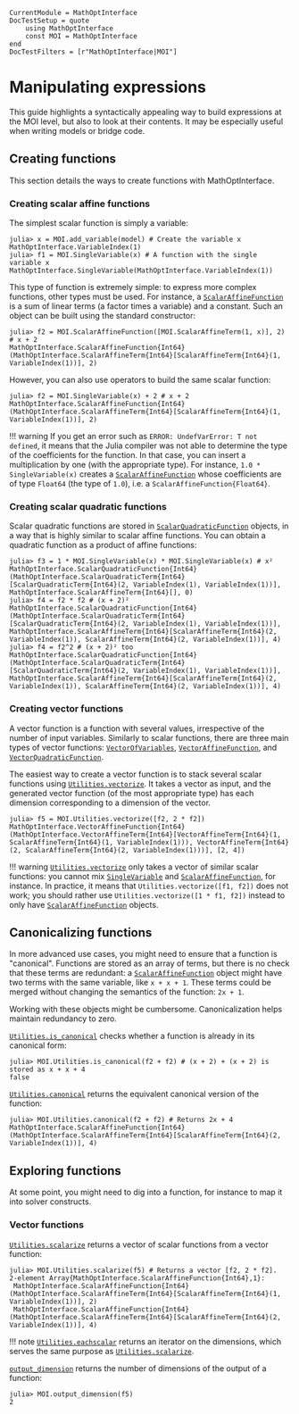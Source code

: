 ```@meta
CurrentModule = MathOptInterface
DocTestSetup = quote
    using MathOptInterface
    const MOI = MathOptInterface
end
DocTestFilters = [r"MathOptInterface|MOI"]
```

# Manipulating expressions

This guide highlights a syntactically appealing way to build expressions at the
MOI level, but also to look at their contents. It may be especially useful
when writing models or bridge code.

## Creating functions

This section details the ways to create functions with MathOptInterface.

### Creating scalar affine functions

The simplest scalar function is simply a variable: 

```jldoctest expr; setup=:(model = MOI.Utilities.CachingOptimizer(MOI.Utilities.Model{Float64}(), MOI.Utilities.AUTOMATIC); )
julia> x = MOI.add_variable(model) # Create the variable x
MathOptInterface.VariableIndex(1)
julia> f1 = MOI.SingleVariable(x) # A function with the single variable x
MathOptInterface.SingleVariable(MathOptInterface.VariableIndex(1))
```

This type of function is extremely simple: to express more complex functions, 
other types must be used. For instance, a [`ScalarAffineFunction`](@ref) is a
sum of linear terms (a factor times a variable) and a constant. Such an object
can be built using the standard constructor: 

```jldoctest expr
julia> f2 = MOI.ScalarAffineFunction([MOI.ScalarAffineTerm(1, x)], 2) # x + 2
MathOptInterface.ScalarAffineFunction{Int64}(MathOptInterface.ScalarAffineTerm{Int64}[ScalarAffineTerm{Int64}(1, VariableIndex(1))], 2)
```

However, you can also use operators to build the same scalar function: 

```jldoctest expr
julia> f2 = MOI.SingleVariable(x) + 2 # x + 2
MathOptInterface.ScalarAffineFunction{Int64}(MathOptInterface.ScalarAffineTerm{Int64}[ScalarAffineTerm{Int64}(1, VariableIndex(1))], 2)
```

!!! warning
    If you get an error such as `ERROR: UndefVarError: T not defined`, it 
    means that the Julia compiler was not able to determine the type of the 
    coefficients for the function. In that case, you can insert a 
    multiplication by one (with the appropriate type). For instance,
    `1.0 * SingleVariable(x)` creates a
    [`ScalarAffineFunction`](@ref) whose coefficients are of type `Float64`
    (the type of `1.0`), i.e. a `ScalarAffineFunction{Float64}`.

### Creating scalar quadratic functions

Scalar quadratic functions are stored in [`ScalarQuadraticFunction`](@ref) 
objects, in a way that is highly similar to scalar affine functions. You can
obtain a quadratic function as a product of affine functions: 

```jldoctest expr
julia> f3 = 1 * MOI.SingleVariable(x) * MOI.SingleVariable(x) # x²
MathOptInterface.ScalarQuadraticFunction{Int64}(MathOptInterface.ScalarQuadraticTerm{Int64}[ScalarQuadraticTerm{Int64}(2, VariableIndex(1), VariableIndex(1))], MathOptInterface.ScalarAffineTerm{Int64}[], 0)
julia> f4 = f2 * f2 # (x + 2)²
MathOptInterface.ScalarQuadraticFunction{Int64}(MathOptInterface.ScalarQuadraticTerm{Int64}[ScalarQuadraticTerm{Int64}(2, VariableIndex(1), VariableIndex(1))], MathOptInterface.ScalarAffineTerm{Int64}[ScalarAffineTerm{Int64}(2, VariableIndex(1)), ScalarAffineTerm{Int64}(2, VariableIndex(1))], 4)
julia> f4 = f2^2 # (x + 2)² too
MathOptInterface.ScalarQuadraticFunction{Int64}(MathOptInterface.ScalarQuadraticTerm{Int64}[ScalarQuadraticTerm{Int64}(2, VariableIndex(1), VariableIndex(1))], MathOptInterface.ScalarAffineTerm{Int64}[ScalarAffineTerm{Int64}(2, VariableIndex(1)), ScalarAffineTerm{Int64}(2, VariableIndex(1))], 4)
```

### Creating vector functions

A vector function is a function with several values, irrespective of the number
of input variables. Similarly to scalar functions, there are three main types 
of vector functions: [`VectorOfVariables`](@ref), 
[`VectorAffineFunction`](@ref), and [`VectorQuadraticFunction`](@ref).

The easiest way to create a vector function is to stack several scalar
functions using [`Utilities.vectorize`](@ref). It takes a vector as input,
and the generated vector function (of the most appropriate type) has each 
dimension corresponding to a dimension of the vector.

```jldoctest expr
julia> f5 = MOI.Utilities.vectorize([f2, 2 * f2])
MathOptInterface.VectorAffineFunction{Int64}(MathOptInterface.VectorAffineTerm{Int64}[VectorAffineTerm{Int64}(1, ScalarAffineTerm{Int64}(1, VariableIndex(1))), VectorAffineTerm{Int64}(2, ScalarAffineTerm{Int64}(2, VariableIndex(1)))], [2, 4])
```

!!! warning
    [`Utilities.vectorize`](@ref) only takes a vector of similar scalar 
    functions: you cannot mix [`SingleVariable`](@ref) and 
    [`ScalarAffineFunction`](@ref), for instance. In practice, it means that 
    `Utilities.vectorize([f1, f2])` does not work; you should rather use 
    `Utilities.vectorize([1 * f1, f2])` instead to only have 
    [`ScalarAffineFunction`](@ref) objects.

## Canonicalizing functions

In more advanced use cases, you might need to ensure that a function is 
"canonical". Functions are stored as an array of terms, but there is no check
that these terms are redundant: a [`ScalarAffineFunction`](@ref) object might
have two terms with the same variable, like `x + x + 1`. These terms could be
merged without changing the semantics of the function: `2x + 1`. 

Working with these objects might be cumbersome. Canonicalization helps maintain 
redundancy to zero. 

[`Utilities.is_canonical`](@ref) checks whether a function is already in its 
canonical form:

```jldoctest expr
julia> MOI.Utilities.is_canonical(f2 + f2) # (x + 2) + (x + 2) is stored as x + x + 4
false
```

[`Utilities.canonical`](@ref) returns the equivalent canonical version of the 
function:

```jldoctest expr
julia> MOI.Utilities.canonical(f2 + f2) # Returns 2x + 4
MathOptInterface.ScalarAffineFunction{Int64}(MathOptInterface.ScalarAffineTerm{Int64}[ScalarAffineTerm{Int64}(2, VariableIndex(1))], 4)
```

## Exploring functions

At some point, you might need to dig into a function, for instance to map it 
into solver constructs.

### Vector functions

[`Utilities.scalarize`](@ref) returns a vector of scalar functions from a
vector function:

```jldoctest expr
julia> MOI.Utilities.scalarize(f5) # Returns a vector [f2, 2 * f2].
2-element Array{MathOptInterface.ScalarAffineFunction{Int64},1}:
 MathOptInterface.ScalarAffineFunction{Int64}(MathOptInterface.ScalarAffineTerm{Int64}[ScalarAffineTerm{Int64}(1, VariableIndex(1))], 2)
 MathOptInterface.ScalarAffineFunction{Int64}(MathOptInterface.ScalarAffineTerm{Int64}[ScalarAffineTerm{Int64}(2, VariableIndex(1))], 4)
```

!!! note
    [`Utilities.eachscalar`](@ref) returns an iterator on the dimensions, which
    serves the same purpose as [`Utilities.scalarize`](@ref).

[`output_dimension`](@ref) returns the number of dimensions of the 
output of a function:

```jldoctest expr
julia> MOI.output_dimension(f5)
2
```
